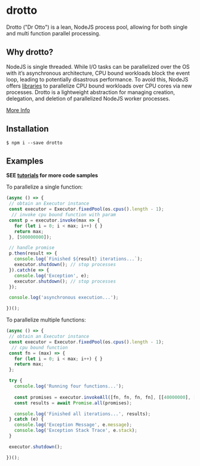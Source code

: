 # drotto

Drotto ("Dr Otto") is a lean, NodeJS process pool, allowing for both single and multi function parallel processing.

## Why drotto?

NodeJS is single threaded.  While I/O tasks can be parallelized over the OS with it’s asynchronous architecture, CPU bound workloads block the event loop, leading to potentially disastrous performance.  To avoid this, NodeJS offers [libraries](https://nodejs.org/api/child_process.html) to parallelize CPU bound workloads over CPU cores via new processes.  Drotto is a lightweight abstraction for managing creation, delegation, and deletion of parallelized NodeJS worker processes.

[More Info](http://jessesnet.com/development-notes/2017/cpu-workloads-nodejs-processor-parallelism/)

## Installation

```shell
$ npm i --save drotto
```

## Examples

**SEE [tutorials](https://github.com/jessecascio/drotto-tutorials) for more code samples**

To parallelize a single function:

```js
(async () => {
 // obtain an Executor instance
 const executor = Executor.fixedPool(os.cpus().length - 1);
  // invoke cpu bound function with param
 const p = executor.invoke(max => {
   for (let i = 0; i < max; i++) { }
   return max;
 }, [500000000]);

 // handle promise
 p.then(result => {
   console.log(`Finished ${result} iterations...`);
   executor.shutdown(); // stop processes
 }).catch(e => {
   console.log('Exception', e);
   executor.shutdown(); // stop processes
 });

 console.log('asynchronous execution...');

})();
```
To parallelize multiple functions:

```js
(async () => {
 // obtain an Executor instance
 const executor = Executor.fixedPool(os.cpus().length - 1);
  // cpu bound function
 const fn = (max) => {
   for (let i = 0; i < max; i++) { }
   return max;
 };

 try {
   console.log('Running four functions...');
  
   const promises = executor.invokeAll([fn, fn, fn, fn], [[40000000], [20000000], [60000000], [30000000]]);
   const results = await Promise.all(promises);

   console.log('Finished all iterations...', results);
 } catch (e) {
   console.log('Exception Message', e.message);
   console.log('Exception Stack Trace', e.stack);
 }

 executor.shutdown();

})();
```
